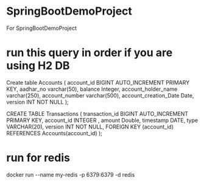 # SpringBootDemoProject
For SpringBootDemoProject

# run this query in order if you are using H2 DB

Create table Accounts (
account_id BIGINT AUTO_INCREMENT PRIMARY KEY,
aadhar_no varchar(50),
balance Integer,
account_holder_name varchar(250),
account_number varchar(500),
account_creation_Date Date,
version INT NOT NULL
);

CREATE TABLE Transactions (
transaction_id BIGINT AUTO_INCREMENT PRIMARY KEY,
account_id INTEGER ,
amount Double,
timestamp DATE,
type VARCHAR(20),
version INT NOT NULL,
FOREIGN KEY (account_id)
REFERENCES Accounts(account_id)
);

# run for redis
docker run --name my-redis -p 6379:6379 -d redis


